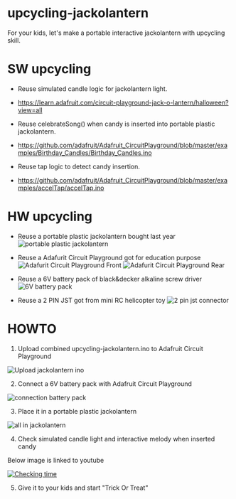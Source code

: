 # upcycling-jackolantern
For your kids, let's make a portable interactive jackolantern with upcycling skill.

# SW upcycling
* Reuse simulated candle logic for jackolantern light.
- https://learn.adafruit.com/circuit-playground-jack-o-lantern/halloween?view=all

* Reuse celebrateSong() when candy is inserted into portable plastic jackolantern.
- https://github.com/adafruit/Adafruit_CircuitPlayground/blob/master/examples/Birthday_Candles/Birthday_Candles.ino

* Reuse tap logic to detect candy insertion.
- https://github.com/adafruit/Adafruit_CircuitPlayground/blob/master/examples/accelTap/accelTap.ino

# HW upcycling
* Reuse a portable plastic jackolantern bought last year
![portable plastic jackolantern](/media/portable_plastic_jackolantern.jpg)

* Reuse a Adafurit Circuit Playground got for education purpose
![Adafurit Circuit Playground Front](/media/adafruit_circuit_playground_front.jpg)
![Adafurit Circuit Playground Rear](/media/adafruit_circuit_playground_rear.jpg)

* Reuse a 6V battery pack of black&decker alkaline screw driver
![6V battery pack](/media/black_and_decker_alkaline_screw_driver.jpg)

* Reuse a 2 PIN JST got from mini RC helicopter toy
![2 pin jst connector](/media/2_pin_jst_connector.jpg)

# HOWTO

1. Upload combined upcycling-jackolantern.ino to Adafruit Circuit Playground

![Upload jackolantern ino](/media/upload_jackolantern_ino.jpg)

2. Connect a 6V battery pack with Adafruit Circuit Playground

![connection battery pack](/media/connection_battery_pack.jpg)

3. Place it in a portable plastic jackolantern

![all in jackolantern](/media/all_in_jackolantern.jpg)

4. Check simulated candle light and interactive melody when inserted candy

Below image is linked to youtube

[![Checking time](http://img.youtube.com/vi/GI45QyvkgNQ/0.jpg)](https://www.youtube.com/watch?v=GI45QyvkgNQ "Checking time")

5. Give it to your kids and start "Trick Or Treat"
